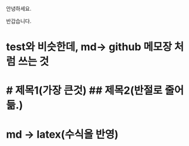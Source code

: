 안녕하세요.

반갑습니다.

# test와 비슷한데, md-> github 메모장 처럼 쓰는 것

# # 제목1(가장 큰것) ## 제목2(반절로 줄어듦.)
# md -> latex(수식을 반영)
